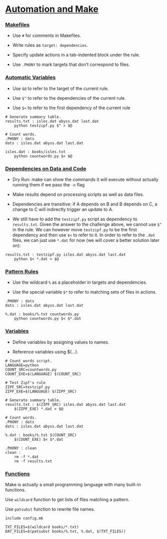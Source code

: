 # [Automation and Make](http://swcarpentry.github.io/make-novice/)

### [Makefiles](http://swcarpentry.github.io/make-novice/02-makefiles/index.html)

- Use `#` for comments in Makefiles.

- Write rules as `target: dependencies`.

- Specify update actions in a tab-indented block under the rule.

- Use `.PHONY` to mark targets that don’t correspond to files.


### [Automatic Variables](http://swcarpentry.github.io/make-novice/02-makefiles/index.html)

- Use `$@` to refer to the target of the current rule.

- Use `$^` to refer to the dependencies of the current rule.

- Use `$<` to refer to the first dependency of the current rule

````
# Generate summary table.
results.txt : isles.dat abyss.dat last.dat
	python testzipf.py $^ > $@

# Count words.
.PHONY : dats
dats : isles.dat abyss.dat last.dat

isles.dat : books/isles.txt
	python countwords.py $< $@

````


### [Dependencies on Data and Code](http://swcarpentry.github.io/make-novice/04-dependencies/index.html)

- Dry Run: make can show the commands it will execute without actually running them if we pass the `-n` flag

- Make results depend on processing scripts as well as data files.

- Dependencies are transitive: if A depends on B and B depends on C, a change to C will indirectly trigger an update to A.

- We still have to add the `testzipf.py` script as dependency to `results.txt`. Given the answer to the challenge above, we cannot use `$^` in the rule.  We can however move `testzipf.py` to be the first dependency and then use `$<` to refer to it. In order to refer to the `.dat` files, we can just use `*.dat` for now (we will cover a better solution later on):

````
results.txt : testzipf.py isles.dat abyss.dat last.dat
	python $< *.dat > $@
````


### [Pattern Rules](http://swcarpentry.github.io/make-novice/05-patterns/index.html)

- Use the wildcard `%` as a placeholder in targets and dependencies.

- Use the special variable `$*` to refer to matching sets of files in actions.

````
.PHONY : dats
dats : isles.dat abyss.dat last.dat

%.dat : books/%.txt countwords.py
	python countwords.py $< $*.dat
````


### [Variables](http://swcarpentry.github.io/make-novice/06-variables/index.html)

- Define variables by assigning values to names.

- Reference variables using $(...).

````
# Count words script.
LANGUAGE=python
COUNT_SRC=countwords.py
COUNT_EXE=$(LANGUAGE) $(COUNT_SRC)

# Test Zipf's rule
ZIPF_SRC=testzipf.py
ZIPF_EXE=$(LANGUAGE) $(ZIPF_SRC)

# Generate summary table.
results.txt : $(ZIPF_SRC) isles.dat abyss.dat last.dat
	$(ZIPF_EXE) *.dat > $@

# Count words.
.PHONY : dats
dats : isles.dat abyss.dat last.dat

%.dat : books/%.txt $(COUNT_SRC)
	$(COUNT_EXE) $< $*.dat

.PHONY : clean
clean :
	rm -f *.dat
	rm -f results.txt
````

### [Functions](https://swcarpentry.github.io/make-novice/07-functions/index.html)

Make is actually a small programming language with many built-in functions.

Use `wildcard` function to get lists of files matching a pattern.

Use `patsubst` function to rewrite file names.

````
include config.mk

TXT_FILES=$(wildcard books/*.txt)
DAT_FILES=$(patsubst books/%.txt, %.dat, $(TXT_FILES))
````
